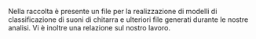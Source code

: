 Nella raccolta è presente un file per la realizzazione di modelli di classificazione di suoni di chitarra
e ulteriori file generati durante le nostre analisi.
Vi è inoltre una relazione sul nostro lavoro.
